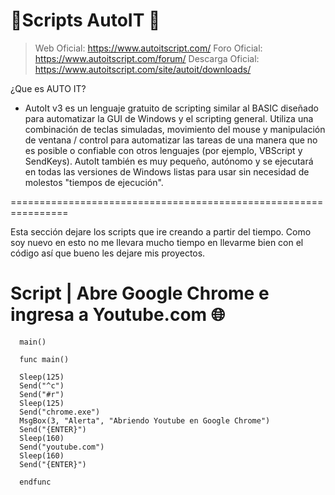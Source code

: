 # 📃Scripts AutoIT 📃

> Web Oficial: https://www.autoitscript.com/
> Foro Oficial: https://www.autoitscript.com/forum/
> Descarga Oficial: https://www.autoitscript.com/site/autoit/downloads/


¿Que es AUTO IT?
- AutoIt v3 es un lenguaje gratuito de scripting similar al BASIC diseñado para automatizar la GUI de Windows y el scripting general. Utiliza una combinación de teclas simuladas, movimiento del mouse y manipulación de ventana / control para automatizar las tareas de una manera que no es posible o confiable con otros lenguajes (por ejemplo, VBScript y SendKeys). AutoIt también es muy pequeño, autónomo y se ejecutará en todas las versiones de Windows listas para usar sin necesidad de molestos "tiempos de ejecución".


================================================================


Esta sección dejare los scripts que ire creando a partir del tiempo. Como soy nuevo en esto no me llevara mucho tiempo en llevarme bien con el código así que bueno les dejare mis proyectos.


# Script | Abre Google Chrome e ingresa a Youtube.com 🌐

```au3
  main()

  func main()

  Sleep(125)
  Send("^c")
  Send("#r")
  Sleep(125)
  Send("chrome.exe")
  MsgBox(3, "Alerta", "Abriendo Youtube en Google Chrome")
  Send("{ENTER}")
  Sleep(160)
  Send("youtube.com")
  Sleep(160)
  Send("{ENTER}")

  endfunc
 ```
